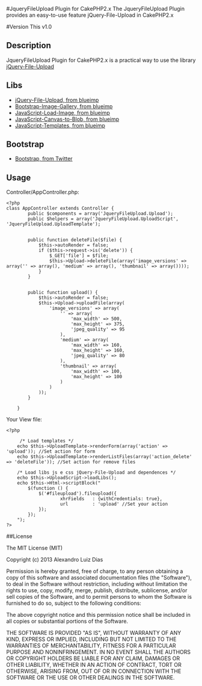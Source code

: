 #JqueryFileUpload Plugin for CakePHP2.x
The JqueryFileUpload Plugin provides an easy-to-use feature jQuery-File-Upload in CakePHP2.x

#Version
This v1.0

## Description
JqueryFileUpload Plugin for CakePHP2.x is a practical way to use the library [jQuery-File-Upload](https://github.com/blueimp/jQuery-File-Upload)

## Libs
* [jQuery-File-Upload, from blueimp](https://github.com/blueimp/jQuery-File-Upload)
* [Bootstrap-Image-Gallery, from blueimp](https://github.com/blueimp/Bootstrap-Image-Gallery)
* [JavaScript-Load-Image, from blueimp](https://github.com/blueimp/JavaScript-Load-Image)
* [JavaScript-Canvas-to-Blob, from blueimp](https://github.com/blueimp/JavaScript-Canvas-to-Blob)
* [JavaScript-Templates, from blueimp](https://github.com/blueimp/JavaScript-Templates)

## Bootstrap
* [Bootstrap, from Twitter](http://twitter.github.com/bootstrap/)

## Usage
Controller/AppController.php:

	<?php
	class AppController extends Controller {
            public $components = array('JqueryFileUpload.Upload');
            public $helpers = array('JqueryFileUpload.UploadScript', 'JqueryFileUpload.UploadTemplate');


            public function deleteFile($file) {
                $this->autoRender = false;
                if ($this->request->is('delete')) {
                    $_GET['file'] = $file;
                    $this->Upload->deleteFile(array('image_versions' => array('' => array(), 'medium' => array(), 'thumbnail' => array())));
                }
            }


            public function upload() {
                $this->autoRender = false;
                $this->Upload->uploadFile(array(
                    'image_versions' => array(
                        '' => array(
                            'max_width' => 500,
                            'max_height' => 375,
                            'jpeg_quality' => 95
                        ),
                        'medium' => array(
                            'max_width' => 160,
                            'max_height' => 160,
                            'jpeg_quality' => 80
                        ),
                        'thumbnail' => array(
                            'max_width' => 100,
                            'max_height' => 100
                        )
                    )
                ));
            }
           
        }

Your View file:
   
    <?php
    
    	 /* Load templates */
        echo $this->UploadTemplate->renderForm(array('action' => 'upload')); //Set action for form
        echo $this->UploadTemplate->renderListFiles(array('action_delete' => 'deleteFile')); //Set action for remove files
    
        /* Load libs js e css jQuery-File-Upload and dependences */
        echo $this->UploadScript->loadLibs();
        echo $this->Html->scriptBlock("
            $(function () {
                $('#fileupload').fileupload({
                        xhrFields   : {withCredentials: true},
                        url         : 'upload' //Set your action
                });
            });    
        ");
    ?>

##License

The MIT License (MIT)

Copyright (c) 2013 Alexandro Luiz Dias

Permission is hereby granted, free of charge, to any person obtaining a copy of this software and associated documentation files (the "Software"), to deal in the Software without restriction, including without limitation the rights to use, copy, modify, merge, publish, distribute, sublicense, and/or sell copies of the Software, and to permit persons to whom the Software is furnished to do so, subject to the following conditions:

The above copyright notice and this permission notice shall be included in all copies or substantial portions of the Software.

THE SOFTWARE IS PROVIDED "AS IS", WITHOUT WARRANTY OF ANY KIND, EXPRESS OR IMPLIED, INCLUDING BUT NOT LIMITED TO THE WARRANTIES OF MERCHANTABILITY, FITNESS FOR A PARTICULAR PURPOSE AND NONINFRINGEMENT. IN NO EVENT SHALL THE AUTHORS OR COPYRIGHT HOLDERS BE LIABLE FOR ANY CLAIM, DAMAGES OR OTHER LIABILITY, WHETHER IN AN ACTION OF CONTRACT, TORT OR OTHERWISE, ARISING FROM, OUT OF OR IN CONNECTION WITH THE SOFTWARE OR THE USE OR OTHER DEALINGS IN THE SOFTWARE.
